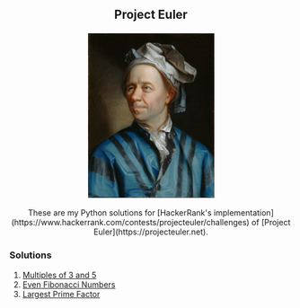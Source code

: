 ## <p align="center">Project Euler</p>

<p align="center">
	<img src="Leonhard_Euler.jpg" width="225">
</p>

<p align="center">These are my Python solutions for [HackerRank's implementation](https://www.hackerrank.com/contests/projecteuler/challenges) of [Project Euler](https://projecteuler.net).</p>

### Solutions

1. [Multiples of 3 and 5](/solutions/001_multiples_of_3_and_5.py)
2. [Even Fibonacci Numbers](/solutions/002_even_fibonacci_numbers.py)
3. [Largest Prime Factor](/solutions/003_largest_prime_factor.py)

